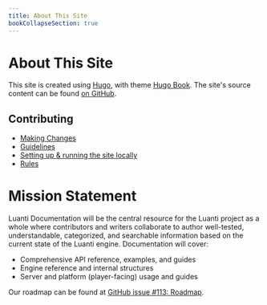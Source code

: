 ```yaml
---
title: About This Site
bookCollapseSection: true
---
```


# About This Site

This site is created using [Hugo](https://gohugo.io/), with theme [Hugo Book](https://themes.gohugo.io/themes/hugo-book/). 
The site's source content can be found [on GitHub](https://github.com/minetest/dev.luanti.org/tree/master/content).

## Contributing

* [Making Changes](/about-this-site/making-changes/)
* [Guidelines](/about-this-site/guidelines/)
* [Setting up & running the site locally](/about-this-site/local-development/)
* [Rules](/about-this-site/rules/)

# Mission Statement

Luanti Documentation will be the central resource for the Luanti project as a whole where contributors and writers collaborate to author well-tested, understandable, categorized, and searchable information based on the current state of the Luanti engine. Documentation will cover:

* Comprehensive API reference, examples, and guides
* Engine reference and internal structures
* Server and platform (player-facing) usage and guides

Our roadmap can be found at [GitHub issue #113: Roadmap](https://github.com/minetest/dev.luanti.org/issues/113).
